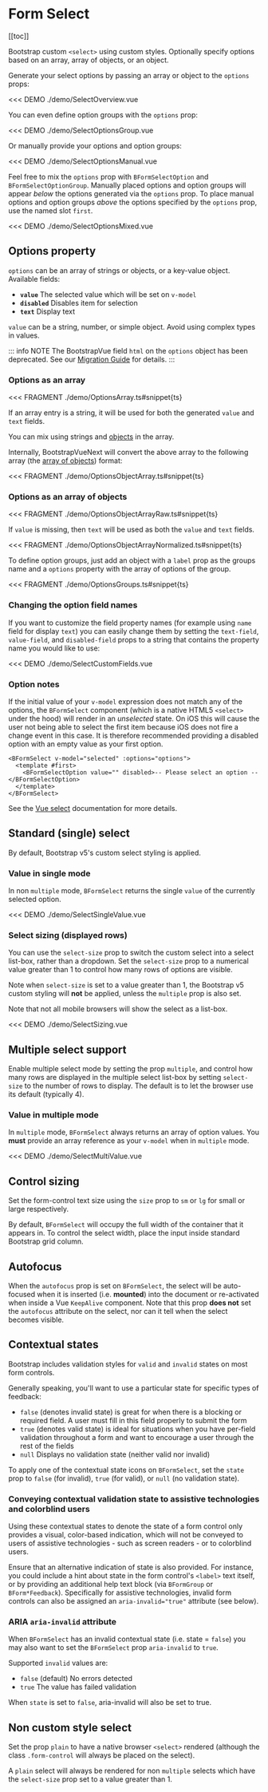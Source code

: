# Form Select

<ComponentSidebar>

[[toc]]

</ComponentSidebar>

<div class="lead mb-5">

Bootstrap custom `<select>` using custom styles. Optionally specify options based on an array, array of objects, or an object.

</div>

Generate your select options by passing an array or object to the `options` props:

<<< DEMO ./demo/SelectOverview.vue

You can even define option groups with the `options` prop:

<<< DEMO ./demo/SelectOptionsGroup.vue

Or manually provide your options and option groups:

<<< DEMO ./demo/SelectOptionsManual.vue

Feel free to mix the `options` prop with `BFormSelectOption` and
`BFormSelectOptionGroup`. Manually placed options and option groups will appear _below_ the
options generated via the `options` prop. To place manual options and option groups _above_ the
options specified by the `options` prop, use the named slot `first`.

<<< DEMO ./demo/SelectOptionsMixed.vue

## Options property

`options` can be an array of strings or objects, or a key-value object. Available fields:

- **`value`** The selected value which will be set on `v-model`
- **`disabled`** Disables item for selection
- **`text`** Display text

`value` can be a string, number, or simple object. Avoid using complex types in values.

::: info NOTE
The BootstrapVue field `html` on the `options` object has been deprecated. See our
[Migration Guide](/docs/migration-guide/#v-html) for details.
:::

### Options as an array

<<< FRAGMENT ./demo/OptionsArray.ts#snippet{ts}

If an array entry is a string, it will be used for both the generated `value` and `text` fields.

You can mix using strings and [objects](#options-as-an-array-of-objects) in the array.

Internally, BootstrapVueNext will convert the above array to the following array (the
[array of objects](#options-as-an-array-of-objects)) format:

<<< FRAGMENT ./demo/OptionsObjectArray.ts#snippet{ts}

### Options as an array of objects

<<< FRAGMENT ./demo/OptionsObjectArrayRaw.ts#snippet{ts}

If `value` is missing, then `text` will be used as both the `value` and `text` fields.

<<< FRAGMENT ./demo/OptionsObjectArrayNormalized.ts#snippet{ts}

To define option groups, just add an object with a `label` prop as the groups name and a `options` property with the array of options of the group.

<<< FRAGMENT ./demo/OptionsGroups.ts#snippet{ts}

### Changing the option field names

If you want to customize the field property names (for example using `name` field for display
`text`) you can easily change them by setting the `text-field`, `value-field`, and
`disabled-field` props to a string that contains the property name you would like to use:

<<< DEMO ./demo/SelectCustomFields.vue

### Option notes

If the initial value of your `v-model` expression does not match any of the options, the
`BFormSelect` component (which is a native HTML5 `<select>` under the hood) will render in an
_unselected_ state. On iOS this will cause the user not being able to select the first item because
iOS does not fire a change event in this case. It is therefore recommended providing a disabled
option with an empty value as your first option.

```vue-html
<BFormSelect v-model="selected" :options="options">
  <template #first>
    <BFormSelectOption value="" disabled>-- Please select an option --</BFormSelectOption>
  </template>
</BFormSelect>
```

See the [Vue select](https://v3.vuejs.org/guide/forms.html#select) documentation for more details.

## Standard (single) select

By default, Bootstrap v5's custom select styling is applied.

### Value in single mode

In non `multiple` mode, `BFormSelect` returns the single `value` of the currently selected
option.

<<< DEMO ./demo/SelectSingleValue.vue

### Select sizing (displayed rows)

You can use the `select-size` prop to switch the custom select into a select list-box, rather than a
dropdown. Set the `select-size` prop to a numerical value greater than 1 to control how many rows of
options are visible.

Note when `select-size` is set to a value greater than 1, the Bootstrap v5 custom styling will
**not** be applied, unless the `multiple` prop is also set.

Note that not all mobile browsers will show the select as a list-box.

<<< DEMO ./demo/SelectSizing.vue

## Multiple select support

Enable multiple select mode by setting the prop `multiple`, and control how many rows are displayed
in the multiple select list-box by setting `select-size` to the number of rows to display. The
default is to let the browser use its default (typically 4).

### Value in multiple mode

In `multiple` mode, `BFormSelect` always returns an array of option values. You **must** provide
an array reference as your `v-model` when in `multiple` mode.

<<< DEMO ./demo/SelectMultiValue.vue

## Control sizing

Set the form-control text size using the `size` prop to `sm` or `lg` for small or large
respectively.

By default, `BFormSelect` will occupy the full width of the container that it appears in. To
control the select width, place the input inside standard Bootstrap grid column.

## Autofocus

When the `autofocus` prop is set on `BFormSelect`, the select will be auto-focused when it is
inserted (i.e. **mounted**) into the document or re-activated when inside a Vue `KeepAlive`
component. Note that this prop **does not** set the `autofocus` attribute on the select, nor can it
tell when the select becomes visible.

## Contextual states

Bootstrap includes validation styles for `valid` and `invalid` states on most form controls.

Generally speaking, you'll want to use a particular state for specific types of feedback:

- `false` (denotes invalid state) is great for when there is a blocking or required field. A user
  must fill in this field properly to submit the form
- `true` (denotes valid state) is ideal for situations when you have per-field validation throughout
  a form and want to encourage a user through the rest of the fields
- `null` Displays no validation state (neither valid nor invalid)

To apply one of the contextual state icons on `BFormSelect`, set the `state` prop to `false`
(for invalid), `true` (for valid), or `null` (no validation state).

### Conveying contextual validation state to assistive technologies and colorblind users

Using these contextual states to denote the state of a form control only provides a visual,
color-based indication, which will not be conveyed to users of assistive technologies - such as
screen readers - or to colorblind users.

Ensure that an alternative indication of state is also provided. For instance, you could include a
hint about state in the form control's `<label>` text itself, or by providing an additional help
text block (via `BFormGroup` or `BForm*Feedback`). Specifically for assistive technologies,
invalid form controls can also be assigned an `aria-invalid="true"` attribute (see below).

### ARIA `aria-invalid` attribute

When `BFormSelect` has an invalid contextual state (i.e. state = `false`) you may also want to
set the `BFormSelect` prop `aria-invalid` to `true`.

Supported `invalid` values are:

- `false` (default) No errors detected
- `true` The value has failed validation

When `state` is set to `false`, aria-invalid will also be set to true.

## Non custom style select

Set the prop `plain` to have a native browser `<select>` rendered (although the class
`.form-control` will always be placed on the select).

A `plain` select will always be rendered for non `multiple` selects which have the `select-size`
prop set to a value greater than 1.

<ComponentReference :data="data" />

<script lang="ts">
import {data} from '../../data/components/formSelect.data'

export default {
  setup() {
    return {data}
  }
}
</script>
